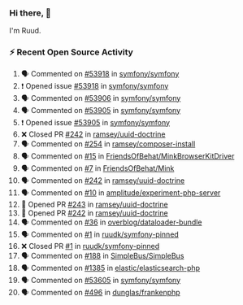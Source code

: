 ### Hi there, 👋

I'm Ruud.
 
### :zap: Recent Open Source Activity

<!--START_SECTION:activity-->
1. 🗣 Commented on [#53918](https://github.com/symfony/symfony/issues/53918#issuecomment-1940844536) in [symfony/symfony](https://github.com/symfony/symfony)
2. ❗ Opened issue [#53918](https://github.com/symfony/symfony/issues/53918) in [symfony/symfony](https://github.com/symfony/symfony)
3. 🗣 Commented on [#53906](https://github.com/symfony/symfony/pull/53906#issuecomment-1938782600) in [symfony/symfony](https://github.com/symfony/symfony)
4. 🗣 Commented on [#53905](https://github.com/symfony/symfony/issues/53905#issuecomment-1938372248) in [symfony/symfony](https://github.com/symfony/symfony)
5. ❗ Opened issue [#53905](https://github.com/symfony/symfony/issues/53905) in [symfony/symfony](https://github.com/symfony/symfony)
6. ❌ Closed PR [#242](https://github.com/ramsey/uuid-doctrine/pull/242) in [ramsey/uuid-doctrine](https://github.com/ramsey/uuid-doctrine)
7. 🗣 Commented on [#254](https://github.com/ramsey/composer-install/pull/254#issuecomment-1931753674) in [ramsey/composer-install](https://github.com/ramsey/composer-install)
8. 🗣 Commented on [#15](https://github.com/FriendsOfBehat/MinkBrowserKitDriver/pull/15#issuecomment-1929347047) in [FriendsOfBehat/MinkBrowserKitDriver](https://github.com/FriendsOfBehat/MinkBrowserKitDriver)
9. 🗣 Commented on [#7](https://github.com/FriendsOfBehat/Mink/pull/7#issuecomment-1929346275) in [FriendsOfBehat/Mink](https://github.com/FriendsOfBehat/Mink)
10. 🗣 Commented on [#242](https://github.com/ramsey/uuid-doctrine/pull/242#issuecomment-1929242454) in [ramsey/uuid-doctrine](https://github.com/ramsey/uuid-doctrine)
11. 🗣 Commented on [#10](https://github.com/amplitude/experiment-php-server/issues/10#issuecomment-1928949578) in [amplitude/experiment-php-server](https://github.com/amplitude/experiment-php-server)
12. 💪 Opened PR [#243](https://github.com/ramsey/uuid-doctrine/pull/243) in [ramsey/uuid-doctrine](https://github.com/ramsey/uuid-doctrine)
13. 💪 Opened PR [#242](https://github.com/ramsey/uuid-doctrine/pull/242) in [ramsey/uuid-doctrine](https://github.com/ramsey/uuid-doctrine)
14. 🗣 Commented on [#36](https://github.com/overblog/dataloader-bundle/pull/36#issuecomment-1920912351) in [overblog/dataloader-bundle](https://github.com/overblog/dataloader-bundle)
15. 🗣 Commented on [#1](https://github.com/ruudk/symfony-pinned/pull/1#issuecomment-1920858282) in [ruudk/symfony-pinned](https://github.com/ruudk/symfony-pinned)
16. ❌ Closed PR [#1](https://github.com/ruudk/symfony-pinned/pull/1) in [ruudk/symfony-pinned](https://github.com/ruudk/symfony-pinned)
17. 🗣 Commented on [#188](https://github.com/SimpleBus/SimpleBus/issues/188#issuecomment-1914529242) in [SimpleBus/SimpleBus](https://github.com/SimpleBus/SimpleBus)
18. 🗣 Commented on [#1385](https://github.com/elastic/elasticsearch-php/pull/1385#issuecomment-1910318630) in [elastic/elasticsearch-php](https://github.com/elastic/elasticsearch-php)
19. 🗣 Commented on [#53605](https://github.com/symfony/symfony/pull/53605#issuecomment-1905832061) in [symfony/symfony](https://github.com/symfony/symfony)
20. 🗣 Commented on [#496](https://github.com/dunglas/frankenphp/issues/496#issuecomment-1905817580) in [dunglas/frankenphp](https://github.com/dunglas/frankenphp)
<!--END_SECTION:activity-->
